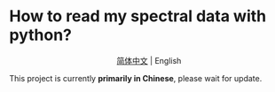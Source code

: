 # How to read my spectral data with python?

</div>
<div align="center">

[简体中文](README.md) | English
  
</div>

This project is currently **primarily in Chinese**, please wait for update. 
